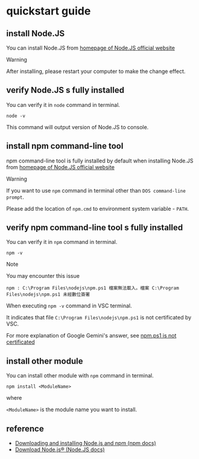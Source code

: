 # quickstart guide
## install Node.JS
You can install Node.JS from [homepage of Node.JS official website](https://nodejs.org/zh-tw)

> [!WARNING]
> After installing, please restart your computer to make the change effect.

## verify Node.JS s fully installed
You can verify it in `node` command in terminal.

```
node -v
```

This command will output version of Node.JS to console.

## install npm command-line tool
npm command-line tool is fully installed by default when installing Node.JS from [homepage of Node.JS official website](https://nodejs.org/zh-tw)

> [!WARNING]
> If you want to use `npm` command in terminal other than `DOS command-line prompt`.
>
> Please add the location of `npm.cmd` to environment system variable - `PATH`.
 
## verify npm command-line tool s fully installed
You can verify it in `npm` command in terminal.

```
npm -v
```

> [!NOTE]
> You may encounter this issue
>
> ```
> npm : C:\Program Files\nodejs\npm.ps1 檔案無法載入。檔案 C:\Program Files\nodejs\npm.ps1 未經數位簽署
> ```
>
> When executing `npm -v` command in VSC terminal.
>
> It indicates that file `C:\Program Files\nodejs\npm.ps1` is not certificated by VSC.
>
> For more explanation of Google Gemini's answer, see [npm.ps1 is not certificated](https://github.com/40843245/npm/blob/main/Q&A/npm.ps1%20is%20not%20certificated.md)
## install other module
You can install other module with `npm` command in terminal.

```
npm install <ModuleName>
```

where

`<ModuleName>` is the module name you want to install.

## reference
+ [Downloading and installing Node.js and npm (npm docs)](https://docs.npmjs.com/downloading-and-installing-node-js-and-npm)
+ [Download Node.js® (Node.JS docs)](https://nodejs.org/zh-tw/download)
